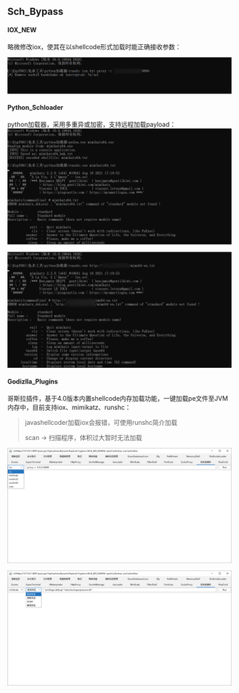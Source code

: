 ## Sch_Bypass

#### IOX_NEW

略微修改iox，使其在以shellcode形式加载时能正确接收参数：

![image-20220725114311884](images/image-20220725114311884.png)

#### Python_Schloader

python加载器，采用多重异或加密，支持远程加载payload：
![image-20220725114818175](images/image-20220725114818175.png)

![image-20220725114914673](images/image-20220725114914673.png)

#### Godizlla_Plugins

哥斯拉插件，基于4.0版本内置shellcode内存加载功能，一键加载pe文件至JVM内存中，目前支持iox、mimikatz、runshc：

> javashellcoder加载iox会报错，可使用runshc简介加载
>
> scan -> 扫描程序，体积过大暂时无法加载

![image-20220725115205818](images/image-20220725115205818.png)

![image-20220725115438046](images/image-20220725115438046.png)